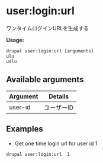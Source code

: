 # user:login:url
ワンタイムログインURLを生成する

**Usage:**
```
drupal user:login:url [arguments]
ulu
uslu
```

## Available arguments
Argument | Details
---------|-------------
user-id | ユーザーID

## Examples
* Get one time login url for user id 1
```
drupal user:login:url  1
```
